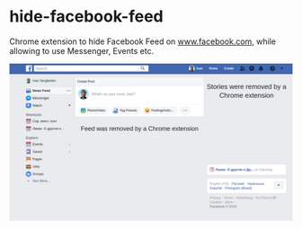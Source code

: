 # hide-facebook-feed
Chrome extension to hide Facebook Feed on www.facebook.com, while allowing to use Messenger, Events etc.

![Screenshot of Hide facebook feed Chrome extension](hide-facebook-feed-screenshot.png)
